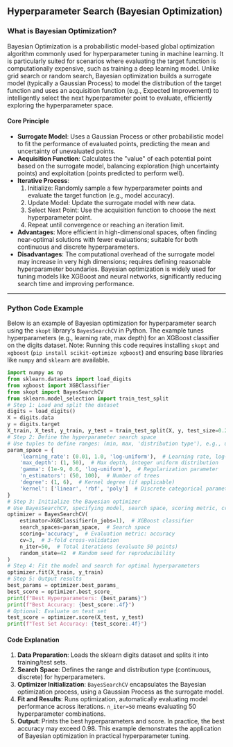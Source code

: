 ## Hyperparameter Search (Bayesian Optimization)
### What is Bayesian Optimization?
Bayesian Optimization is a probabilistic model-based global optimization algorithm commonly used for hyperparameter tuning in machine learning. It is particularly suited for scenarios where evaluating the target function is computationally expensive, such as training a deep learning model. Unlike grid search or random search, Bayesian optimization builds a surrogate model (typically a Gaussian Process) to model the distribution of the target function and uses an acquisition function (e.g., Expected Improvement) to intelligently select the next hyperparameter point to evaluate, efficiently exploring the hyperparameter space.
#### Core Principle
- **Surrogate Model**: Uses a Gaussian Process or other probabilistic model to fit the performance of evaluated points, predicting the mean and uncertainty of unevaluated points.
- **Acquisition Function**: Calculates the "value" of each potential point based on the surrogate model, balancing exploration (high uncertainty points) and exploitation (points predicted to perform well).
- **Iterative Process**:
  1. Initialize: Randomly sample a few hyperparameter points and evaluate the target function (e.g., model accuracy).
  2. Update Model: Update the surrogate model with new data.
  3. Select Next Point: Use the acquisition function to choose the next hyperparameter point.
  4. Repeat until convergence or reaching an iteration limit.
- **Advantages**: More efficient in high-dimensional spaces, often finding near-optimal solutions with fewer evaluations; suitable for both continuous and discrete hyperparameters.
- **Disadvantages**: The computational overhead of the surrogate model may increase in very high dimensions; requires defining reasonable hyperparameter boundaries.
Bayesian optimization is widely used for tuning models like XGBoost and neural networks, significantly reducing search time and improving performance.
---
### Python Code Example
Below is an example of Bayesian optimization for hyperparameter search using the `skopt` library’s `BayesSearchCV` in Python. The example tunes hyperparameters (e.g., learning rate, max depth) for an XGBoost classifier on the digits dataset. Note: Running this code requires installing `skopt` and `xgboost` (`pip install scikit-optimize xgboost`) and ensuring base libraries like `numpy` and `sklearn` are available.
```python
import numpy as np
from sklearn.datasets import load_digits
from xgboost import XGBClassifier
from skopt import BayesSearchCV
from sklearn.model_selection import train_test_split
# Step 1: Load and split the dataset
digits = load_digits()
X = digits.data
y = digits.target
X_train, X_test, y_train, y_test = train_test_split(X, y, test_size=0.2, random_state=42)
# Step 2: Define the hyperparameter search space
# Use tuples to define ranges: (min, max, 'distribution type'), e.g., uniform or log-uniform
param_space = {
    'learning_rate': (0.01, 1.0, 'log-uniform'),  # Learning rate, log-uniform distribution
    'max_depth': (1, 50),  # Max depth, integer uniform distribution
    'gamma': (1e-9, 0.6, 'log-uniform'),  # Regularization parameter
    'n_estimators': (50, 100),  # Number of trees
    'degree': (1, 6),  # Kernel degree (if applicable)
    'kernel': ['linear', 'rbf', 'poly']  # Discrete categorical parameter
}
# Step 3: Initialize the Bayesian optimizer
# Use BayesSearchCV, specifying model, search space, scoring metric, cross-validation, and iterations
optimizer = BayesSearchCV(
    estimator=XGBClassifier(n_jobs=1),  # XGBoost classifier
    search_spaces=param_space,  # Search space
    scoring='accuracy',  # Evaluation metric: accuracy
    cv=3,  # 3-fold cross-validation
    n_iter=50,  # Total iterations (evaluate 50 points)
    random_state=42  # Random seed for reproducibility
)
# Step 4: Fit the model and search for optimal hyperparameters
optimizer.fit(X_train, y_train)
# Step 5: Output results
best_params = optimizer.best_params_
best_score = optimizer.best_score_
print(f"Best Hyperparameters: {best_params}")
print(f"Best Accuracy: {best_score:.4f}")
# Optional: Evaluate on test set
test_score = optimizer.score(X_test, y_test)
print(f"Test Set Accuracy: {test_score:.4f}")
```
#### Code Explanation
1. **Data Preparation**: Loads the sklearn digits dataset and splits it into training/test sets.
2. **Search Space**: Defines the range and distribution type (continuous, discrete) for hyperparameters.
3. **Optimizer Initialization**: `BayesSearchCV` encapsulates the Bayesian optimization process, using a Gaussian Process as the surrogate model.
4. **Fit and Results**: Runs optimization, automatically evaluating model performance across iterations. `n_iter=50` means evaluating 50 hyperparameter combinations.
5. **Output**: Prints the best hyperparameters and score. In practice, the best accuracy may exceed 0.98.
This example demonstrates the application of Bayesian optimization in practical hyperparameter tuning.
